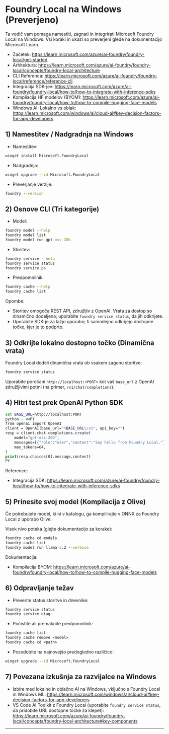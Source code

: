 <!--
CO_OP_TRANSLATOR_METADATA:
{
  "original_hash": "070a706937c5ac9feb45693b8c572d25",
  "translation_date": "2025-09-23T01:23:15+00:00",
  "source_file": "Module07/foundrylocal.md",
  "language_code": "sl"
}
-->
# Foundry Local na Windows (Preverjeno)

Ta vodič vam pomaga namestiti, zagnati in integrirati Microsoft Foundry Local na Windows. Vsi koraki in ukazi so preverjeni glede na dokumentacijo Microsoft Learn.

- Začetek: https://learn.microsoft.com/azure/ai-foundry/foundry-local/get-started
- Arhitektura: https://learn.microsoft.com/azure/ai-foundry/foundry-local/concepts/foundry-local-architecture
- CLI Referenca: https://learn.microsoft.com/azure/ai-foundry/foundry-local/reference/reference-cli
- Integracija SDK-jev: https://learn.microsoft.com/azure/ai-foundry/foundry-local/how-to/how-to-integrate-with-inference-sdks
- Kompilacija HF modelov (BYOM): https://learn.microsoft.com/azure/ai-foundry/foundry-local/how-to/how-to-compile-hugging-face-models
- Windows AI: Lokalno vs oblak: https://learn.microsoft.com/windows/ai/cloud-ai#key-decision-factors-for-app-developers

## 1) Namestitev / Nadgradnja na Windows

- Namestitev:
```cmd
winget install Microsoft.FoundryLocal
```
- Nadgradnja:
```cmd
winget upgrade --id Microsoft.FoundryLocal
```
- Preverjanje verzije:
```cmd
foundry --version
```

## 2) Osnove CLI (Tri kategorije)

- Model:
```cmd
foundry model --help
foundry model list
foundry model run gpt-oss-20b
```
- Storitev:
```cmd
foundry service --help
foundry service status
foundry service ps
```
- Predpomnilnik:
```cmd
foundry cache --help
foundry cache list
```

Opombe:
- Storitev omogoča REST API, združljiv z OpenAI. Vrata za dostop so dinamično dodeljena; uporabite `foundry service status`, da jih odkrijete.
- Uporabite SDK-je za lažjo uporabo; ti samodejno odkrijejo dostopne točke, kjer je to podprto.

## 3) Odkrijte lokalno dostopno točko (Dinamična vrata)

Foundry Local dodeli dinamična vrata ob vsakem zagonu storitve:
```cmd
foundry service status
```
Uporabite poročani `http://localhost:<PORT>` kot vaš `base_url` z OpenAI združljivimi potmi (na primer, `/v1/chat/completions`).

## 4) Hitri test prek OpenAI Python SDK

```cmd
set BASE_URL=http://localhost:PORT
python - <<PY
from openai import OpenAI
client = OpenAI(base_url="%BASE_URL%/v1", api_key="")
resp = client.chat.completions.create(
    model="gpt-oss-20b",
    messages=[{"role":"user","content":"Say hello from Foundry Local."}],
    max_tokens=64,
)
print(resp.choices[0].message.content)
PY
```
Reference:
- Integracija SDK: https://learn.microsoft.com/azure/ai-foundry/foundry-local/how-to/how-to-integrate-with-inference-sdks

## 5) Prinesite svoj model (Kompilacija z Olive)

Če potrebujete model, ki ni v katalogu, ga kompilirajte v ONNX za Foundry Local z uporabo Olive.

Visok nivo poteka (glejte dokumentacijo za korake):
```cmd
foundry cache cd models
foundry cache list
foundry model run llama-3.2 --verbose
```
Dokumentacija:
- Kompilacija BYOM: https://learn.microsoft.com/azure/ai-foundry/foundry-local/how-to/how-to-compile-hugging-face-models

## 6) Odpravljanje težav

- Preverite status storitve in dnevnike:
```cmd
foundry service status
foundry service diag
```
- Počistite ali premaknite predpomnilnik:
```cmd
foundry cache list
foundry cache remove <model>
foundry cache cd <path>
```
- Posodobite na najnovejšo predogledno različico:
```cmd
winget upgrade --id Microsoft.FoundryLocal
```

## 7) Povezana izkušnja za razvijalce na Windows

- Izbire med lokalno in oblačno AI na Windows, vključno s Foundry Local in Windows ML:
  https://learn.microsoft.com/windows/ai/cloud-ai#key-decision-factors-for-app-developers
- VS Code AI Toolkit z Foundry Local (uporabite `foundry service status`, da pridobite URL dostopne točke za klepet):
  https://learn.microsoft.com/azure/ai-foundry/foundry-local/concepts/foundry-local-architecture#key-components

---

